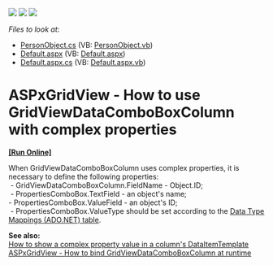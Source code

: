 <!-- default badges list -->
![](https://img.shields.io/endpoint?url=https://codecentral.devexpress.com/api/v1/VersionRange/128536144/11.1.8%2B)
[![](https://img.shields.io/badge/Open_in_DevExpress_Support_Center-FF7200?style=flat-square&logo=DevExpress&logoColor=white)](https://supportcenter.devexpress.com/ticket/details/E3593)
[![](https://img.shields.io/badge/📖_How_to_use_DevExpress_Examples-e9f6fc?style=flat-square)](https://docs.devexpress.com/GeneralInformation/403183)
<!-- default badges end -->
<!-- default file list -->
*Files to look at*:

* [PersonObject.cs](./CS/WebSite/App_Code/PersonObject.cs) (VB: [PersonObject.vb](./VB/WebSite/App_Code/PersonObject.vb))
* [Default.aspx](./CS/WebSite/Default.aspx) (VB: [Default.aspx](./VB/WebSite/Default.aspx))
* [Default.aspx.cs](./CS/WebSite/Default.aspx.cs) (VB: [Default.aspx.vb](./VB/WebSite/Default.aspx.vb))
<!-- default file list end -->
# ASPxGridView - How to use GridViewDataComboBoxColumn with complex properties 
<!-- run online -->
**[[Run Online]](https://codecentral.devexpress.com/e3593/)**
<!-- run online end -->


<p>When GridViewDataComboBoxColumn uses complex properties, it is necessary to define the following properties:<br />
 - GridViewDataComboBoxColumn.FieldName - Object.ID;<br />
 - PropertiesComboBox.TextField - an object's name;<br />
- PropertiesComboBox.ValueField - an object's ID;<br />
 - PropertiesComboBox.ValueType should be set according to the <a href="http://msdn.microsoft.com/en-us/library/cc716729.aspx"><u>Data Type Mappings (ADO.NET) table</u></a>.</p><p><strong>See also:</strong><br />
<a href="https://www.devexpress.com/Support/Center/p/E171">How to show a complex property value in a column's DataItemTemplate</a><br />
<a href="https://www.devexpress.com/Support/Center/p/E3591">ASPxGridView - How to bind GridViewDataComboBoxColumn at runtime</a></p>

<br/>


